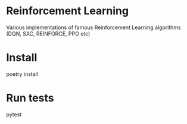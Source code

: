 # Reinforcement Learning

Various implementations of famous Reinforcement Learning algorithms (DQN, SAC, REINFORCE, PPO etc)

# Install

poetry install

# Run tests

pytest
